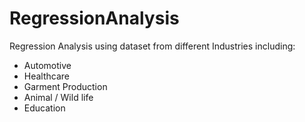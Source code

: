 # RegressionAnalysis
Regression Analysis using dataset from different Industries including:
- Automotive
- Healthcare
- Garment Production
- Animal / Wild life
- Education
